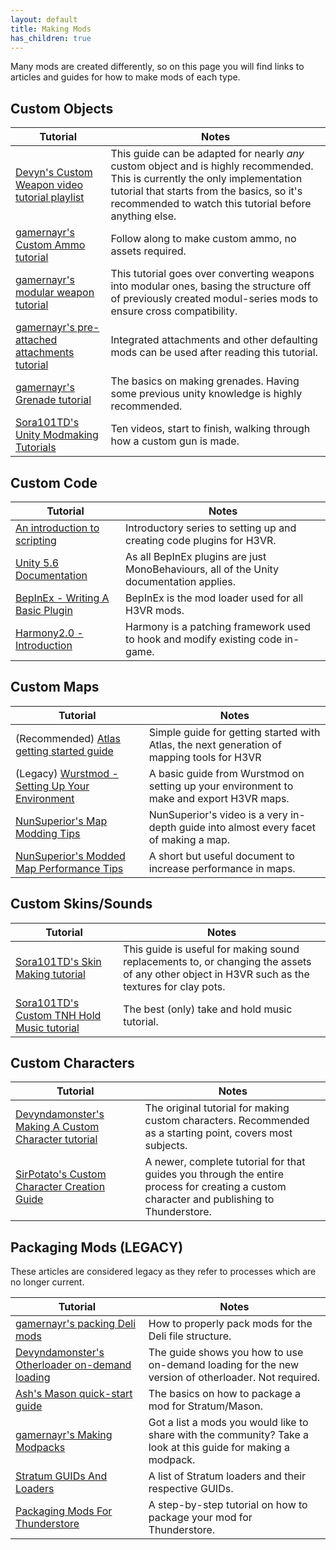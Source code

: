 ```yaml
---
layout: default
title: Making Mods
has_children: true
---
```


Many mods are created differently, so on this page you will find links to articles and guides for how to make mods of each type.

## Custom Objects

| Tutorial                                                                                                                                      | Notes                                                                                                                                                                                                                                |
|-----------------------------------------------------------------------------------------------------------------------------------------------|--------------------------------------------------------------------------------------------------------------------------------------------------------------------------------------------------------------------------------------|
| [Devyn's Custom Weapon video tutorial playlist](https://www.youtube.com/watch?v=BScDQiGCRAM) | This guide can be adapted for nearly *any* custom object and is highly recommended. This is currently the only implementation tutorial that starts from the basics, so it's recommended to watch this tutorial before anything else. |
| [gamernayr's Custom Ammo tutorial](https://docs.google.com/document/d/1bF66Tijdf5mwTXuIPWmnszSNMJ8u7Wxza9_PshheB2A/edit?usp=sharing)          | Follow along to make custom ammo, no assets required.                                                                                                                                                                                |
| [gamernayr's modular weapon tutorial](implementing/modul/creation)                                                                         | This tutorial goes over converting weapons into modular ones, basing the structure off of previously created modul-series mods to ensure cross compatibility.                                                                        |
| [gamernayr's pre-attached attachments tutorial](implementing/pre-attached_attachments)                                                     | Integrated attachments and other defaulting mods can be used after reading this tutorial.                                                                                                                                            |
| [gamernayr's Grenade tutorial](implementing/grenades)                                                                                      | The basics on making grenades. Having some previous unity knowledge is highly recommended.                                                                                                                                           |
| [Sora101TD's Unity Modmaking Tutorials](https://www.youtube.com/playlist?list=PLuiLsQZSfmynRE4qXHpeeTmwrIYSgduON)                             | Ten videos, start to finish, walking through how a custom gun is made.                                                                                                                                                               |

## Custom Code

| Tutorial                                                                                                   | Notes                                                                                   |
|------------------------------------------------------------------------------------------------------------|-----------------------------------------------------------------------------------------|
| [An introduction to scripting](scripting/intro.md)                                                         | Introductory series to setting up and creating code plugins for H3VR.                   |
| [Unity 5.6 Documentation](https://docs.unity3d.com/560/Documentation/Manual/index.html)                    | As all BepInEx plugins are just MonoBehaviours, all of the Unity documentation applies. |
| [BepInEx - Writing A Basic Plugin](https://docs.bepinex.dev/articles/dev_guide/plugin_tutorial/index.html) | BepInEx is the mod loader used for all H3VR mods.                                       |
| [Harmony2.0 - Introduction](https://harmony.pardeike.net/articles/intro.html)                              | Harmony is a patching framework used to hook and modify existing code in-game.          |

## Custom Maps

| Tutorial                                                                                                                                      | Notes                                                                                      |
|-----------------------------------------------------------------------------------------------------------------------------------------------|--------------------------------------------------------------------------------------------|
| (Recommended) [Atlas getting started guide](mapping/Mapping_In_H3VR)                                                  | Simple guide for getting started with Atlas, the next generation of mapping tools for H3VR |
| (Legacy) [Wurstmod - Setting Up Your Environment](https://github.com/WurstModders/WurstMod/wiki/Setting-up-your-environment)                  | A basic guide from Wurstmod on setting up your environment to make and export H3VR maps.   |
| [NunSuperior's Map Modding Tips](https://www.youtube.com/watch?v=zaIOFqZUVmI)                                                                 | NunSuperior's video is a very in-depth guide into almost every facet of making a map.      |
| [NunSuperior's Modded Map Performance Tips](https://docs.google.com/document/d/1rMcIcLBcJBFqosD6wBnVdqipfZH8vOnf_vgNLhwZ7yQ/edit?usp=sharing) | A short but useful document to increase performance in maps.                               |

## Custom Skins/Sounds

| Tutorial                                                                                   | Notes                                                                                                                                         |
|--------------------------------------------------------------------------------------------|-----------------------------------------------------------------------------------------------------------------------------------------------|
| [Sora101TD's Skin Making tutorial](asset_replacement/skin_making_basics) | This guide is useful for making sound replacements to, or changing the assets of any other object in H3VR such as the textures for clay pots. |
| [Sora101TD's Custom TNH Hold Music tutorial](asset_replacement/hold_music)    | The best (only) take and hold music tutorial.                                                                                                 |

## Custom Characters

| Tutorial                                                                                                                                   | Notes                                                                                                      |
|--------------------------------------------------------------------------------------------------------------------------------------------|------------------------------------------------------------------------------------------------------------|
| [Devyndamonster's Making A Custom Character tutorial](https://github.com/devyndamonster/TakeAndHoldTweaker/wiki/Making-A-Custom-Character)      | The original tutorial for making custom characters. Recommended as a starting point, covers most subjects.                                    |
| [SirPotato's Custom Character Creation Guide](https://docs.google.com/document/d/1YE7iWOQGHevYE0V-CzMEu3LHfb0ejbmRV4uZz7Id-OI/edit?usp=sharing) | A newer, complete tutorial for that guides you through the entire process for creating a custom character and publishing to Thunderstore. |

## Packaging Mods (LEGACY)
These articles are considered legacy as they refer to processes which are no longer current.

| Tutorial                                                                                                                                 | Notes                                                                                                         |
|------------------------------------------------------------------------------------------------------------------------------------------|---------------------------------------------------------------------------------------------------------------|
| [gamernayr's packing Deli mods](delimods)                                                                                             | How to properly pack mods for the Deli file structure.                                                        |
| [Devyndamonster's Otherloader on-demand loading](https://github.com/devyndamonster/OtherLoader/wiki/Building-Mods-For-On-Demand-Loading) | The guide shows you how to use on-demand loading for the new version of otherloader. Not required.            |
| [Ash's Mason quick-start guide](https://h3vr-modding.github.io/Mason/getting_started/index.html)                                         | The basics on how to package a mod for Stratum/Mason.                                                         |
| [gamernayr's Making Modpacks](thunderstore/modpacks)                                                                                  | Got a list a mods you would like to share with the community? Take a look at this guide for making a modpack. |
| [Stratum GUIDs And Loaders](stratumdeps)                                                                                              | A list of Stratum loaders and their respective GUIDs.                                                         |
| [Packaging Mods For Thunderstore](thunderstore/uploading)                                                                             | A step-by-step tutorial on how to package your mod for Thunderstore.                                          |
